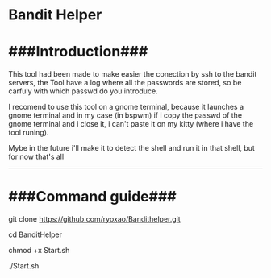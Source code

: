 # Bandit Helper

# ###Introduction###

This tool had been made to make easier the conection by ssh to the bandit servers, the Tool have a log where all the passwords are stored, so be carfuly with which passwd do you introduce.

I recomend to use this tool on a gnome terminal, because it launches a gnome terminal and in my case (in bspwm) if i copy the passwd of the gnome terminal and i close it, i can't paste it on my kitty (where i have the tool runing).

Mybe in the future i'll make it to detect the shell and run it in that shell, but for now that's all

-----------------------------------------------------------------------------------------------------

# ###Command guide###

git clone https://github.com/ryoxao/Bandithelper.git

cd BanditHelper

chmod +x Start.sh

./Start.sh
